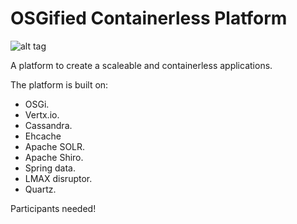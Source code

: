 # OSGified Containerless Platform
![alt tag](https://cloud.githubusercontent.com/assets/6278849/5888290/22e24650-a402-11e4-82ee-f71150e17a5c.jpg)

A platform to create a scaleable and containerless applications.  

The platform is built on:
- OSGi. 
- Vertx.io. 
- Cassandra. 
- Ehcache 
- Apache SOLR. 
- Apache Shiro.
- Spring data. 
- LMAX disruptor. 
- Quartz. 

Participants needed!
